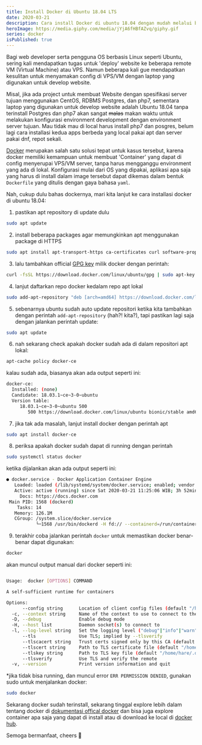 ```yaml
---
title: Install Docker di Ubuntu 18.04 LTS
date: 2020-03-21
description: Cara install Docker di ubuntu 18.04 dengan mudah melalui beberapa perintah sederhana.
heroImage: https://media.giphy.com/media/jYjA6fHBfAZvq/giphy.gif
series: docker
isPublished: true
---
```


Bagi web developer serta pengguna OS berbasis Linux seperti Ubuntu, sering kali mendapatkan tugas untuk 'deploy' website ke beberapa remote VM (Virtual Machine) atau VPS. Namun beberapa kali gue mendapatkan kesulitan untuk menyamakan config di VPS/VM dengan laptop yang digunakan untuk develop website.

Misal, jika ada project untuk membuat Website dengan spesifikasi server tujuan menggunakan CentOS, RDBMS Postgres, dan php7, sementara laptop yang digunakan untuk develop website adalah Ubuntu 18.04 tanpa terinstall Postgres dan php7 akan sangat ~~malas~~ makan waktu untuk melakukan konfigurasi environment development dengan environment server tujuan. Mau tidak mau di local harus install php7 dan posgres, belum lagi cara installasi kedua apps berbeda yang local pakai apt dan server pakai dnf, repot sekali.

[Docker](https://docker.com) merupakan salah satu solusi tepat untuk kasus tersebut, karena docker memiliki kemampuan untuk membuat 'Container' yang dapat di config menyerupai VPS/VM server, tanpa harus mengganggu environment yang ada di lokal. Konfigurasi mulai dari OS yang dipakai, aplikasi apa saja yang harus di install dalam image tersebut dapat dikemas dalam bentuk `Dockerfile` yang ditulis dengan gaya bahasa `yaml`.

Nah, cukup dulu bahas dockernya, mari kita lanjut ke cara installasi docker di ubuntu 18.04:

1. pastikan apt repository di update dulu

```bash
sudo apt update
```

2. install beberapa packages agar memungkinkan apt menggunakan package di HTTPS

```bash
sudo apt install apt-transport-https ca-certificates curl software-properties-common
```

3. lalu tambahkan official [GPG key](https://gnupg.org/) milik docker dengan perintah:

```bash
curl -fsSL https://download.docker.com/linux/ubuntu/gpg | sudo apt-key add -
```

4. lanjut daftarkan repo docker kedalam repo apt lokal

```bash
sudo add-apt-repository "deb [arch=amd64] https://download.docker.com/linux/ubuntu bionic stable"
```

5. sebenarnya ubuntu sudah auto update repositori ketika kita tambahkan dengan perintah `add-apt-repository` (hah?! kita?), tapi pastikan lagi saja dengan jalankan perintah update:

```bash
sudo apt update
```

6. nah sekarang check apakah docker sudah ada di dalam repositori apt lokal:

```bash
apt-cache policy docker-ce
```

kalau sudah ada, biasanya akan ada output seperti ini:

```bash
docker-ce:
  Installed: (none)
  Candidate: 18.03.1~ce~3-0~ubuntu
  Version table:
     18.03.1~ce~3-0~ubuntu 500
        500 https://download.docker.com/linux/ubuntu bionic/stable amd64 Packages
```

7. jika tak ada masalah, lanjut install docker dengan perintah apt

```bash
sudo apt install docker-ce
```

8. periksa apakah docker sudah dapat di running dengan perintah

```bash
sudo systemctl status docker
```

ketika dijalankan akan ada output seperti ini:

```bash
● docker.service - Docker Application Container Engine
   Loaded: loaded (/lib/systemd/system/docker.service; enabled; vendor preset: enabled)
   Active: active (running) since Sat 2020-03-21 11:25:06 WIB; 3h 52min ago
     Docs: https://docs.docker.com
 Main PID: 1568 (dockerd)
    Tasks: 14
   Memory: 126.1M
   CGroup: /system.slice/docker.service
           └─1568 /usr/bin/dockerd -H fd:// --containerd=/run/containerd/containerd.sock

```

9. terakhir coba jalankan perintah `docker` untuk memastikan docker benar-benar dapat digunakan:

```bash
docker
```

akan muncul output manual dari docker seperti ini:

```bash

Usage:	docker [OPTIONS] COMMAND

A self-sufficient runtime for containers

Options:
      --config string      Location of client config files (default "/home/hare/.docker")
  -c, --context string     Name of the context to use to connect to the daemon (overrides DOCKER_HOST env var and default context set with "docker context use")
  -D, --debug              Enable debug mode
  -H, --host list          Daemon socket(s) to connect to
  -l, --log-level string   Set the logging level ("debug"|"info"|"warn"|"error"|"fatal") (default "info")
      --tls                Use TLS; implied by --tlsverify
      --tlscacert string   Trust certs signed only by this CA (default "/home/hare/.docker/ca.pem")
      --tlscert string     Path to TLS certificate file (default "/home/hare/.docker/cert.pem")
      --tlskey string      Path to TLS key file (default "/home/hare/.docker/key.pem")
      --tlsverify          Use TLS and verify the remote
  -v, --version            Print version information and quit
```

\*jika tidak bisa running, dan muncul error `ERR PERMISSION DENIED`, gunakan sudo untuk menjalankan docker:

```bash
sudo docker
```

Sekarang docker sudah terinstall, sekarang tinggal explore lebih dalam tentang docker di [dokumentasi offical docker](https://docs.docker.com/) dan bisa juga explore container apa saja yang dapat di install atau di download ke local di [docker hub](https://hub.docker.com/).

Semoga bermanfaat, cheers 🥂
